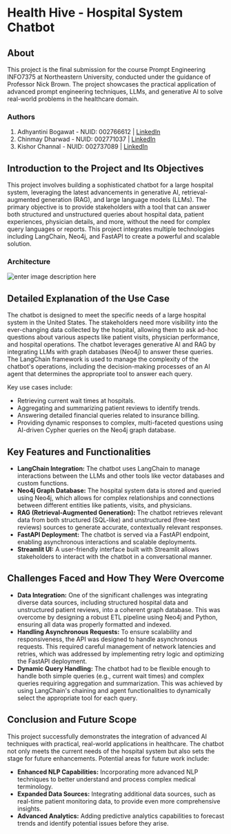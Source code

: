 

# Health Hive - Hospital System Chatbot

## About
This project is the final submission for the course Prompt Engineering INFO7375 at Northeastern University, conducted under the guidance of Professor Nick Brown. The project showcases the practical application of advanced prompt engineering techniques, LLMs, and generative AI to solve real-world problems in the healthcare domain.

### Authors
 1. Adhyantini Bogawat - NUID: 002766612 | [LinkedIn](https://www.linkedin.com/in/adhyantini-bogawat/) 
 2. Chinmay Dharwad - NUID: 002771037 | [LinkedIn](https://www.linkedin.com/in/chinmay-dharwad-476092128/)
 3. Kishor Channal - NUID: 002737089 | [LinkedIn](https://www.linkedin.com/in/kishorchannal/)   

## Introduction to the Project and Its Objectives

This project involves building a sophisticated chatbot for a large hospital system, leveraging the latest advancements in generative AI, retrieval-augmented generation (RAG), and large language models (LLMs). The primary objective is to provide stakeholders with a tool that can answer both structured and unstructured queries about hospital data, patient experiences, physician details, and more, without the need for complex query languages or reports. This project integrates multiple technologies including LangChain, Neo4j, and FastAPI to create a powerful and scalable solution.

### Architecture
![enter image description here](https://realpython.com/cdn-cgi/image/width=2000,format=auto/https://files.realpython.com/media/Screenshot_2024-01-15_at_8.08.18_PM.fe16f8a318cc.png)

## Detailed Explanation of the Use Case

The chatbot is designed to meet the specific needs of a large hospital system in the United States. The stakeholders need more visibility into the ever-changing data collected by the hospital, allowing them to ask ad-hoc questions about various aspects like patient visits, physician performance, and hospital operations. The chatbot leverages generative AI and RAG by integrating LLMs with graph databases (Neo4j) to answer these queries. The LangChain framework is used to manage the complexity of the chatbot's operations, including the decision-making processes of an AI agent that determines the appropriate tool to answer each query.

Key use cases include:

-   Retrieving current wait times at hospitals.
-   Aggregating and summarizing patient reviews to identify trends.
-   Answering detailed financial queries related to insurance billing.
-   Providing dynamic responses to complex, multi-faceted questions using AI-driven Cypher queries on the Neo4j graph database.

## Key Features and Functionalities

-   **LangChain Integration:** The chatbot uses LangChain to manage interactions between the LLMs and other tools like vector databases and custom functions.
-   **Neo4j Graph Database:** The hospital system data is stored and queried using Neo4j, which allows for complex relationships and connections between different entities like patients, visits, and physicians.
-   **RAG (Retrieval-Augmented Generation):** The chatbot retrieves relevant data from both structured (SQL-like) and unstructured (free-text reviews) sources to generate accurate, contextually relevant responses.
-   **FastAPI Deployment:** The chatbot is served via a FastAPI endpoint, enabling asynchronous interactions and scalable deployments.
-   **Streamlit UI:** A user-friendly interface built with Streamlit allows stakeholders to interact with the chatbot in a conversational manner.

## Challenges Faced and How They Were Overcome

-   **Data Integration:** One of the significant challenges was integrating diverse data sources, including structured hospital data and unstructured patient reviews, into a coherent graph database. This was overcome by designing a robust ETL pipeline using Neo4j and Python, ensuring all data was properly formatted and indexed.
-   **Handling Asynchronous Requests:** To ensure scalability and responsiveness, the API was designed to handle asynchronous requests. This required careful management of network latencies and retries, which was addressed by implementing retry logic and optimizing the FastAPI deployment.
-   **Dynamic Query Handling:** The chatbot had to be flexible enough to handle both simple queries (e.g., current wait times) and complex queries requiring aggregation and summarization. This was achieved by using LangChain's chaining and agent functionalities to dynamically select the appropriate tool for each query.

## Conclusion and Future Scope

This project successfully demonstrates the integration of advanced AI techniques with practical, real-world applications in healthcare. The chatbot not only meets the current needs of the hospital system but also sets the stage for future enhancements. Potential areas for future work include:

-   **Enhanced NLP Capabilities:** Incorporating more advanced NLP techniques to better understand and process complex medical terminology.
-   **Expanded Data Sources:** Integrating additional data sources, such as real-time patient monitoring data, to provide even more comprehensive insights.
-   **Advanced Analytics:** Adding predictive analytics capabilities to forecast trends and identify potential issues before they arise.
